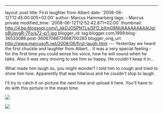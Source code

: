 ---
layout: post
title: First laughter from Albert date: '2008-06-12T12:45:00.005+02:00'
author: Marcus Hammarberg
tags: - Marcus
private modified_time: '2008-06-12T12:52:42.871+02:00' thumbnail:
http://4.bp.blogspot.com/\_kkDJOSPNTLs/SFD_bXm08NI/AAAAAAAAAUg/oBUqvgR-7Fo/s72-c/1.jpg
blogger_id: tag:blogger.com,1999:blog-36533086.post-3606708872668700283
blogger_orig_url: http://www.marcusoft.net/2008/06/first-laugh.html ---
Yesterday we heard the first chuckle and laughter from Albert... It was
a very special feeling - for the first time you could sense his voice,
how he will sound when he talks. Also it was very moving to see him so
happy. He couldn't keep it in...

What made him laugh so, you might wonder? I told him to cough and tried
to show him how. Apparently that was hilarious and he couldn't stop to
laugh.

I'll try to catch it on picture the next time and upload it here. You'll
have to do with this picture in the mean time.


<img
src="http://4.bp.blogspot.com/_kkDJOSPNTLs/SFD_bXm08NI/AAAAAAAAAUg/oBUqvgR-7Fo/s400/1.jpg"
id="BLOGGER_PHOTO_ID_5210945614526083282"
style="DISPLAY: block; MARGIN: 0px auto 10px; CURSOR: hand; TEXT-ALIGN: center"
data-border="0" />


<img
src="http://4.bp.blogspot.com/_kkDJOSPNTLs/SFD_q1-u6tI/AAAAAAAAAUo/W8Vsno2Nbmo/s400/DSC_1333.jpg"
id="BLOGGER_PHOTO_ID_5210945880377453266"
style="DISPLAY: block; MARGIN: 0px auto 10px; CURSOR: hand; TEXT-ALIGN: center"
data-border="0" />
